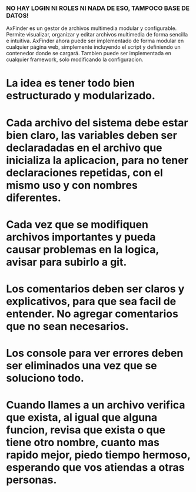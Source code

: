 ### NO HAY LOGIN NI ROLES NI NADA DE ESO, TAMPOCO BASE DE DATOS!

AxFinder es un gestor de archivos multimedia modular y configurable. Permite visualizar, organizar y editar archivos multimedia de forma sencilla e intuitiva.
AxFinder ahora puede ser implementado de forma modular en cualquier página web, simplemente incluyendo el script y definiendo un contenedor donde se cargará.
Tambien puede ser implementada en cualquier framework, solo modificando la configuracion.

# La idea es tener todo bien estructurado y modularizado.
# Cada archivo del sistema debe estar bien claro, las variables deben ser declaradadas en el archivo que inicializa la aplicacion, para no tener declaraciones repetidas, con el mismo uso y con nombres diferentes.
# Cada vez que se modifiquen archivos importantes y pueda causar problemas en la logica, avisar para subirlo a git.
# Los comentarios deben ser claros y explicativos, para que sea facil de entender. No agregar comentarios que no sean necesarios.
# Los console para ver errores deben ser eliminados una vez que se soluciono todo.
# Cuando llames a un archivo verifica que exista, al igual que alguna funcion, revisa que exista o que tiene otro nombre, cuanto mas rapido mejor, piedo tiempo hermoso, esperando que vos atiendas a otras personas.
